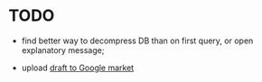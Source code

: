# TODO


- find better way to decompress DB than on first query, or open explanatory message;

- upload [draft to Google market](http://support.google.com/androidmarket/developer/bin/answer.py?hl=en&answer=113469)